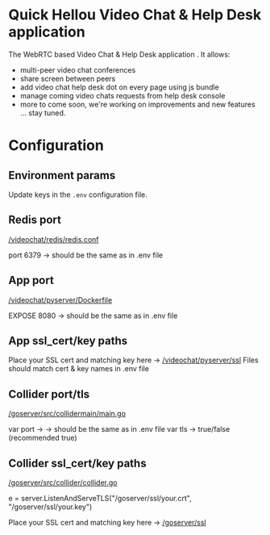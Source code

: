 # Quick Hellou Video Chat & Help Desk application

The WebRTC based Video Chat & Help Desk application . It allows:
* multi-peer video chat conferences
* share screen between peers
* add video chat help desk dot on every page using js bundle
* manage coming video chats requests from help desk console
* more to come soon, we're working on improvements and new features ... stay tuned.

# Configuration

## Environment params

Update keys in the `.env` configuration file.

## Redis port
[/videochat/redis/redis.conf](https://github.com/GenBInc/quickhellou/blob/main/videochat/redis/redis.conf)

port 6379 -> should be the same as in .env file


## App port
[/videochat/pyserver/Dockerfile](https://github.com/GenBInc/quickhellou/blob/main/videochat/pyserver/Dockerfile)

EXPOSE 8080 -> should be the same as in .env file

## App ssl_cert/key paths
Place your SSL cert and matching key here -> [/videochat/pyserver/ssl](https://github.com/GenBInc/quickhellou/tree/main/videochat/pyserver/ssl)
Files should match cert & key names in .env file

## Collider port/tls
[/goserver/src/collidermain/main.go](https://github.com/GenBInc/quickhellou/blob/main/goserver/src/collidermain/main.go)

var port -> -> should be the same as in .env file
var tls -> true/false (recommended true)

## Collider ssl_cert/key paths

[/goserver/src/collider/collider.go](https://github.com/GenBInc/quickhellou/blob/main/goserver/src/collider/collider.go)

e = server.ListenAndServeTLS("/goserver/ssl/your.crt", "/goserver/ssl/your.key")

Place your SSL cert and matching key here -> [/goserver/ssl](https://github.com/GenBInc/quickhellou/tree/main/goserver/ssl)


